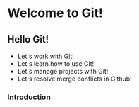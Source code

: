 # Welcome to Git!

## Hello Git!

- Let's work with Git!
- Let's learn how to use Git!
- Let's manage projects with Git!
- Let's resolve merge conflicts in Github!

### Introduction